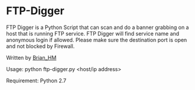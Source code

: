 # FTP-Digger

FTP Digger is a Python Script that can scan and do a banner grabbing on a host that is running FTP service. FTP Digger will find service name and anonymous login if allowed. Please make sure the destination port is open and not blocked by Firewall.

Written by <a href="https://twitter.com/Gr3x__">Brian_HM</a>

Usage: python ftp-digger.py <host/ip address>

Requirement: Python 2.7

